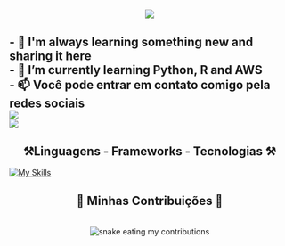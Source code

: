 <h1 align="center">
    <img src="https://readme-typing-svg.herokuapp.com/?font=Righteous&size=35&center=true&vCenter=true&width=500&height=70&duration=4000&lines=Hello+World+🌍;+I'm+Thiago+Reis!;" />
</h1>

<h2>
- 👀 I'm always learning something new and sharing it here <br>
- 🌱 I’m currently learning Python, R and AWS<br>
- 📫 Você pode entrar em contato comigo pela redes sociais<br>
<div> 
  <a href="mailto:thiagoavanco27@gmail.com">
    <img src="https://img.shields.io/badge/Gmail-333333?style=for-the-badge&logo=gmail&logoColor=red" />
  </a> <br>
  <a href="https://www.linkedin.com/in/27-santhiagoreis/" target="_blank">
    <img src="https://img.shields.io/badge/LinkedIn-0077B5?style=for-the-badge&logo=linkedin&logoColor=white" target="_blank" />
  </a>
</div>
</h2>


<h2 align="center">⚒️Linguagens - Frameworks - Tecnologias ⚒️</h2>

[![My Skills](https://skillicons.dev/icons?i=python,github,r,docker,aws,mysql)](https://skillicons.dev)

<div align="center">
  <h2>🐍 Minhas Contribuições 🐍</h2>
  <br>
  <img alt="snake eating my contributions" src="https://raw.githubusercontent.com/Thiagoavanco27/Thiagoavanco27/output/github-contribution-grid-snake.svg" />
  
  <br/><br/><br/>
</div>
